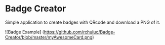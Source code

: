 # Badge Creator

Simple application to create badges with QRcode and download a PNG of it.

![Badge Example]
(https://github.com/rchuluc/Badge-Creator/blob/master/myAwesomeCard.png)
